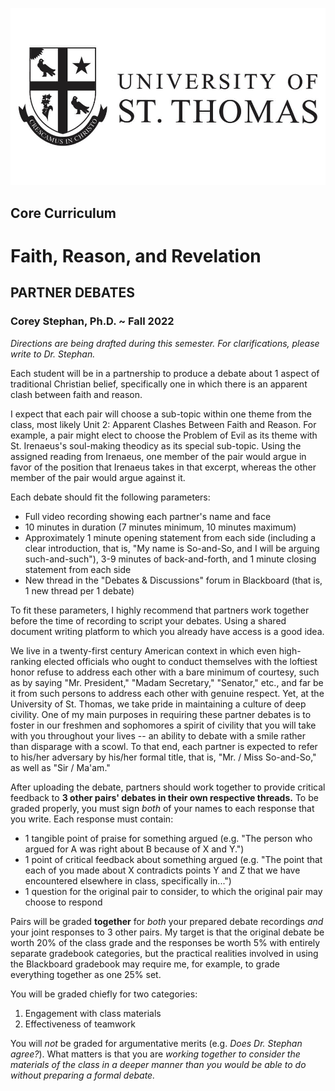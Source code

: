 ![University of St. Thomas - Core Curriculum](https://raw.githubusercontent.com/historical-theology/stthomas/main/ustlogo.jpg)
## Core Curriculum

# Faith, Reason, and Revelation

## PARTNER DEBATES

### Corey Stephan, Ph.D. ~ Fall 2022

*Directions are being drafted during this semester. For clarifications, please write to Dr. Stephan.*

Each student will be in a partnership to produce a debate about 1 aspect of traditional Christian belief, specifically one in which there is an apparent clash between faith and reason.

I expect that each pair will choose a sub-topic within one theme from the class, most likely Unit 2: Apparent Clashes Between Faith and Reason. For example, a pair might elect to choose the Problem of Evil as its theme with St. Irenaeus's soul-making theodicy as its special sub-topic. Using the assigned reading from Irenaeus, one member of the pair would argue in favor of the position that Irenaeus takes in that excerpt, whereas the other member of the pair would argue against it.

Each debate should fit the following parameters:

* Full video recording showing each partner's name and face
* 10 minutes in duration (7 minutes minimum, 10 minutes maximum)
* Approximately 1 minute opening statement from each side (including a clear introduction, that is, "My name is So-and-So, and I will be arguing such-and-such"), 3-9 minutes of back-and-forth, and 1 minute closing statement from each side
* New thread in the "Debates & Discussions" forum in Blackboard (that is, 1 new thread per 1 debate)

To fit these parameters, I highly recommend that partners work together before the time of recording to script your debates. Using a shared document writing platform to which you already have access is a good idea.

We live in a twenty-first century American context in which even high-ranking elected officials who ought to conduct themselves with the loftiest honor refuse to address each other with a bare minimum of courtesy, such as by saying "Mr. President," "Madam Secretary," "Senator," etc., and far be it from such persons to address each other with genuine respect. Yet, at the University of St. Thomas, we take pride in maintaining a culture of deep civility. One of my main purposes in requiring these partner debates is to foster in our freshmen and sophomores a spirit of civility that you will take with you throughout your lives -- an ability to debate with a smile rather than disparage with a scowl. To that end, each partner is expected to refer to his/her adversary by his/her formal title, that is, "Mr. / Miss So-and-So," as well as "Sir / Ma'am."

After uploading the debate, partners should work together to provide critical feedback to **3 other pairs' debates in their own respective threads.** To be graded properly, you must sign *both* of your names to each response that you write. Each response must contain:

* 1 tangible point of praise for something argued (e.g. "The person who argued for A was right about B because of X and Y.")
* 1 point of critical feedback about something argued (e.g. "The point that each of you made about X contradicts points Y and Z that we have encountered elsewhere in class, specifically in...")
* 1 question for the original pair to consider, to which the original pair may choose to respond

Pairs will be graded **together** for *both* your prepared debate recordings *and* your joint responses to 3 other pairs. My target is that the original debate be worth 20% of the class grade and the responses be worth 5% with entirely separate gradebook categories, but the practical realities involved in using the Blackboard gradebook may require me, for example, to grade everything together as one 25% set.

You will be graded chiefly for two categories:
1. Engagement with class materials
2. Effectiveness of teamwork

You will *not* be graded for argumentative merits (e.g. *Does Dr. Stephan agree?*). What matters is that you are *working together to consider the materials of the class in a deeper manner than you would be able to do without preparing a formal debate.*